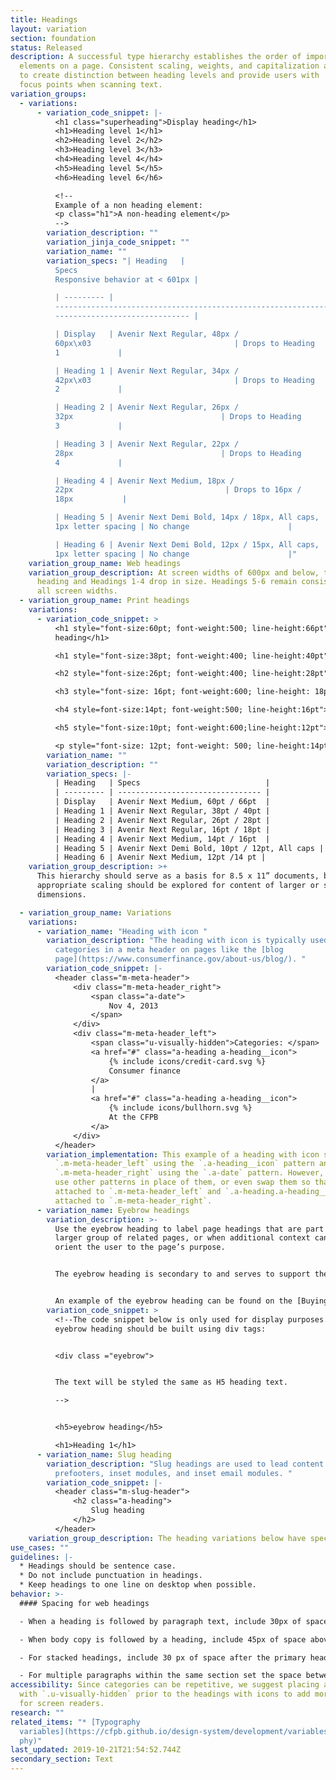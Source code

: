 ```yaml
---
title: Headings
layout: variation
section: foundation
status: Released
description: A successful type hierarchy establishes the order of importance of
  elements on a page. Consistent scaling, weights, and capitalization are used
  to create distinction between heading levels and provide users with  familiar
  focus points when scanning text.
variation_groups:
  - variations:
      - variation_code_snippet: |-
          <h1 class="superheading">Display heading</h1>
          <h1>Heading level 1</h1>
          <h2>Heading level 2</h2>
          <h3>Heading level 3</h3>
          <h4>Heading level 4</h4>
          <h5>Heading level 5</h5>
          <h6>Heading level 6</h6>

          <!--
          Example of a non heading element:
          <p class="h1">A non-heading element</p>
          -->
        variation_description: ""
        variation_jinja_code_snippet: ""
        variation_name: ""
        variation_specs: "| Heading   |
          Specs                                                            |
          Responsive behavior at < 601px |

          | --------- |
          ---------------------------------------------------------------- |
          ------------------------------ |

          | Display   | Avenir Next Regular, 48px /
          60px\x03                                | Drops to Heading
          1             |

          | Heading 1 | Avenir Next Regular, 34px /
          42px\x03                                | Drops to Heading
          2             |

          | Heading 2 | Avenir Next Regular, 26px /
          32px                                 | Drops to Heading
          3             |

          | Heading 3 | Avenir Next Regular, 22px /
          28px                                 | Drops to Heading
          4             |

          | Heading 4 | Avenir Next Medium, 18px /
          22px                                  | Drops to 16px /
          18px           |

          | Heading 5 | Avenir Next Demi Bold, 14px / 18px, All caps,
          1px letter spacing | No change                      |

          | Heading 6 | Avenir Next Demi Bold, 12px / 15px, All caps,
          1px letter spacing | No change                      |"
    variation_group_name: Web headings
    variation_group_description: At screen widths of 600px and below, the Display
      heading and Headings 1-4 drop in size. Headings 5-6 remain consistent at
      all screen widths.
  - variation_group_name: Print headings
    variations:
      - variation_code_snippet: >
          <h1 style="font-size:60pt; font-weight:500; line-height:66pt">Display
          heading</h1>

          <h1 style="font-size:38pt; font-weight:400; line-height:40pt">Heading level 1</h1>

          <h2 style="font-size:26pt; font-weight:400; line-height:28pt">Heading level 2</h2>

          <h3 style="font-size: 16pt; font-weight:600; line-height: 18pt">Heading level 3</h3>

          <h4 style=font-size:14pt; font-weight:500; line-height:16pt">Heading level 4</h4>

          <h5 style="font-size:10pt; font-weight:600;line-height:12pt">Heading level 5</h5>

          <p style="font-size: 12pt; font-weight: 500; line-height:14pt">Heading level 6</p>
        variation_name: ""
        variation_description: ""
        variation_specs: |-
          | Heading   | Specs                            |
          | --------- | -------------------------------- |
          | Display   | Avenir Next Medium, 60pt / 66pt  |
          | Heading 1 | Avenir Next Regular, 38pt / 40pt |
          | Heading 2 | Avenir Next Regular, 26pt / 28pt |
          | Heading 3 | Avenir Next Regular, 16pt / 18pt |
          | Heading 4 | Avenir Next Medium, 14pt / 16pt  |
          | Heading 5 | Avenir Next Demi Bold, 10pt / 12pt, All caps |
          | Heading 6 | Avenir Next Medium, 12pt /14 pt |
    variation_group_description: >+
      This hierarchy should serve as a basis for 8.5 x 11” documents, but
      appropriate scaling should be explored for content of larger or smaller
      dimensions.

  - variation_group_name: Variations
    variations:
      - variation_name: "Heading with icon "
        variation_description: "The heading with icon is typically used for listing
          categories in a meta header on pages like the [blog
          page](https://www.consumerfinance.gov/about-us/blog/). "
        variation_code_snippet: |-
          <header class="m-meta-header">
              <div class="m-meta-header_right">
                  <span class="a-date">
                      Nov 4, 2013
                  </span>
              </div>
              <div class="m-meta-header_left">
                  <span class="u-visually-hidden">Categories: </span>
                  <a href="#" class="a-heading a-heading__icon">
                      {% include icons/credit-card.svg %}
                      Consumer finance
                  </a>
                  |
                  <a href="#" class="a-heading a-heading__icon">
                      {% include icons/bullhorn.svg %}
                      At the CFPB
                  </a>
              </div>
          </header>
        variation_implementation: This example of a heading with icon shows
          `.m-meta-header_left` using the `.a-heading__icon` pattern and
          `.m-meta-header_right` using the `.a-date` pattern. However, you could
          use other patterns in place of them, or even swap them so that date is
          attached to `.m-meta-header_left` and `.a-heading.a-heading__icon` is
          attached to `.m-meta-header_right`.
      - variation_name: Eyebrow headings
        variation_description: >-
          Use the eyebrow heading to label page headings that are part of a
          larger group of related pages, or when additional context can help
          orient the user to the page’s purpose.


          The eyebrow heading is secondary to and serves to support the main page heading. So it should be concise and shorter than the main page heading.


          An example of the eyebrow heading can be found on the [Buying a House journey pages](https://www.consumerfinance.gov/owning-a-home/process/prepare/).
        variation_code_snippet: >
          <!--The code snippet below is only used for display purposes. The
          eyebrow heading should be built using div tags:


          <div class ="eyebrow">


          The text will be styled the same as H5 heading text.

          -->


          <h5>eyebrow heading</h5>

          <h1>Heading 1</h1>
      - variation_name: Slug heading
        variation_description: "Slug headings are used to lead content on sidebars and
          prefooters, inset modules, and inset email modules. "
        variation_code_snippet: |-
          <header class="m-slug-header">
              <h2 class="a-heading">
                  Slug heading
              </h2>
          </header>
    variation_group_description: The heading variations below have specific use cases.
use_cases: ""
guidelines: |-
  * Headings should be sentence case.
  * Do not include punctuation in headings.
  * Keep headings to one line on desktop when possible.
behavior: >-
  #### Spacing for web headings

  - When a heading is followed by paragraph text, include 30px of space below Display and 15px below Headings 1–6.

  - When body copy is followed by a heading, include 45px of space above Heading 2 and 30px above Headings 3–6.

  - For stacked headings, include 30 px of space after the primary heading.

  - For multiple paragraphs within the same section set the space between paragraphs to 15px.
accessibility: Since categories can be repetitive, we suggest placing a label
  with `.u-visually-hidden` prior to the headings with icons to add more context
  for screen readers.
research: ""
related_items: "* [Typography
  variables](https://cfpb.github.io/design-system/development/variables#typogra\
  phy)"
last_updated: 2019-10-21T21:54:52.744Z
secondary_section: Text
---
```

